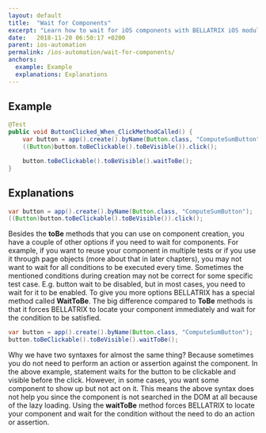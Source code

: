 ```yaml
---
layout: default
title:  "Wait for Components"
excerpt: "Learn how to wait for iOS components with BELLATRIX iOS module."
date:   2018-11-20 06:50:17 +0200
parent: ios-automation
permalink: /ios-automation/wait-for-components/
anchors:
  example: Example
  explanations: Explanations
---
```

Example
-------
```java
@Test
public void ButtonClicked_When_ClickMethodCalled() {
    var button = app().create().byName(Button.class, "ComputeSumButton");
    ((Button)button.toBeClickable().toBeVisible()).click();

    button.toBeClickable().toBeVisible().waitToBe();
}
```

Explanations
------------
```java
var button = app().create().byName(Button.class, "ComputeSumButton");
((Button)button.toBeClickable().toBeVisible()).click();
```
Besides the **toBe** methods that you can use on component creation, you have a couple of other options if you need to wait for components. For example, if you want to reuse your component in multiple tests or if you use it through page objects (more about that in later chapters), you may not want to wait for all conditions to be executed every time. Sometimes the mentioned conditions during creation may not be correct for some specific test case. E.g. button wait to be disabled, but in most cases, you need to wait for it to be enabled. To give you more options BELLATRIX has a special method called **WaitToBe**. The big difference compared to **ToBe** methods is that it forces BELLATRIX to locate your component immediately and wait for the condition to be satisfied.
```java
var button = app().create().byName(Button.class, "ComputeSumButton");
button.toBeClickable().toBeVisible().waitToBe();
```
Why we have two syntaxes for almost the same thing? Because sometimes you do not need to perform an action or assertion against the component. In the above example, statement waits for the button to be clickable and visible before the click. However, in some cases, you want some component to show up but not act on it. This means the above syntax does not help you since the component is not searched in the DOM at all because of the lazy loading. Using the **waitToBe** method forces BELLATRIX to locate your component and wait for the condition without the need to do an action or assertion.